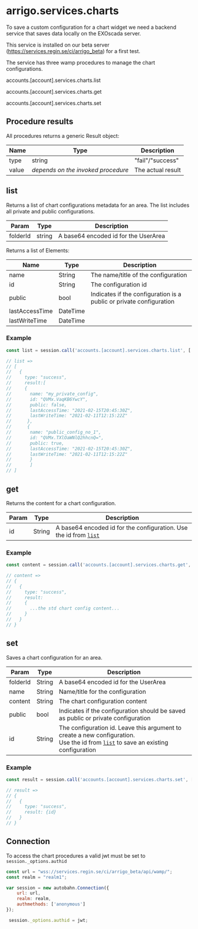 # arrigo.services.charts

To save a custom configuration for a chart widget we need a backend service that saves data locally on the EXOscada server. 

This service is installed on our beta server (https://services.regin.se/ci/arrigo_beta) for a first test.



The service has three wamp procedures to manage the chart configurations.

accounts.[account].services.charts.list

accounts.[account].services.charts.get

accounts.[account].services.charts.set

## Procedure results

All procedures returns a generic Result object:

| Name  | Type                               | Description       |
| ----- | ---------------------------------- | ----------------- |
| type  | string                             | "fail"/"success"  |
| value | *depends on the invoked procedure* | The actual result |

## list

Returns a list of chart configurations metadata for an area. The list includes all private and public configurations.

| Param    | Type   | Description                          |
| -------- | ------ | ------------------------------------ |
| folderId | string | A base64 encoded id for the UserArea |

Returns a list of Elements:

| Name           | Type     | Description                                                  |
| -------------- | -------- | ------------------------------------------------------------ |
| name           | String   | The name/title of the configuration                          |
| id             | String   | The configuration id                                         |
| public         | bool     | Indicates if the configuration is a public or private configuration |
| lastAccessTime | DateTime |                                                              |
| lastWriteTime  | DateTime |                                                              |

### Example

```javascript
const list = session.call('accounts.[account].services.charts.list', ['QVMc=']);

// list =>
// [
//   {
//     type: "success",
//     result:[
//     {
//       name: "my_private_config",
//       id: "QVMx.VaqKB6YwcY",
//       public: false,
//       lastAccessTime: "2021-02-15T20:45:30Z",
//       lastWriteTime: "2021-02-11T12:15:22Z" 
//     	},
//		{
//       name: "public_config_no_1",
//       id: "QVMx.TXlOaWNlQ2hhcnQ=",
//       public: true,
//       lastAccessTime: "2021-02-15T20:45:30Z",
//       lastWriteTime: "2021-02-11T12:15:22Z" 
//     	 }
//		 ]
// ]
```

## get

Returns the content for a chart configuration.

| Param | Type   | Description                                                  |
| ----- | ------ | ------------------------------------------------------------ |
| id    | String | A base64 encoded id for the configuration. Use the id from [`list`](#list) |

### Example

```javascript
const content = session.call('accounts.[account].services.charts.get', ['QVMx.VaqKB6YwcY']);

// content =>
// {
//   {
//     type: "success",
//     result:
//     {
//       ...the std chart config content...  
//     }
//   }
// }
```

## set

Saves a chart configuration for an area.

| Param    | Type   | Description                                                  |
| -------- | ------ | ------------------------------------------------------------ |
| folderId | String | A base64 encoded id for the UserArea                         |
| name     | String | Name/title for the configuration                             |
| content  | String | The chart configuration content                              |
| public   | bool   | Indicates if the configuration should be saved as public or private configuration |
| id       | String | The configuration id. Leave this argument to create a new configuration.<br />Use the id from [`list`](#list) to save an existing configuration |

### Example

```javascript
const result = session.call('accounts.[account].services.charts.set', ['QVMx', 'My nice chart config', '..the chart content...', false, 'QVMx.VaqKB6YwcY']);

// result =>
// {
//   {
//     type: "success",
//     result: {id}
//   }
// }
```

## Connection

To access the chart procedures a valid jwt must be set to `session._options.authid`

```javascript
const url = "wss://services.regin.se/ci/arrigo_beta/api/wamp/";
const realm = "realm1";

var session = new autobahn.Connection({
    url: url,
    realm: realm,
    authmethods: ['anonymous']
});

 session._options.authid = jwt;
```